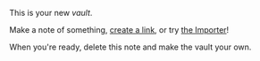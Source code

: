 This is your new *vault*.

Make a note of something, [create a link](create%20a%20link), or try [the Importer](https://help.obsidian.md/Plugins/Importer)!

When you're ready, delete this note and make the vault your own.